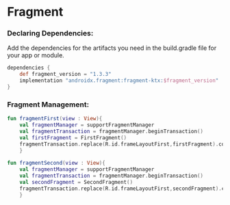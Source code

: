 # Fragment
### Declaring Dependencies:
Add the dependencies for the artifacts you need in the build.gradle file for your app or module.
```gradle
dependencies {
    def fragment_version = "1.3.3"
    implementation "androidx.fragment:fragment-ktx:$fragment_version"
}
```
### Fragment Management:
```kotlin
fun fragmentFirst(view : View){
    val fragmentManager = supportFragmentManager
    val fragmentTransaction = fragmentManager.beginTransaction()
    val firstFragment = FirstFragment()
    fragmentTransaction.replace(R.id.frameLayoutFirst,firstFragment).commit()
    }
    
fun fragmentSecond(view : View){
    val fragmentManager = supportFragmentManager
    val fragmentTransaction = fragmentManager.beginTransaction()
    val secondFragment = SecondFragment()
    fragmentTransaction.replace(R.id.frameLayoutFirst,secondFragment).commit()
    }
```

